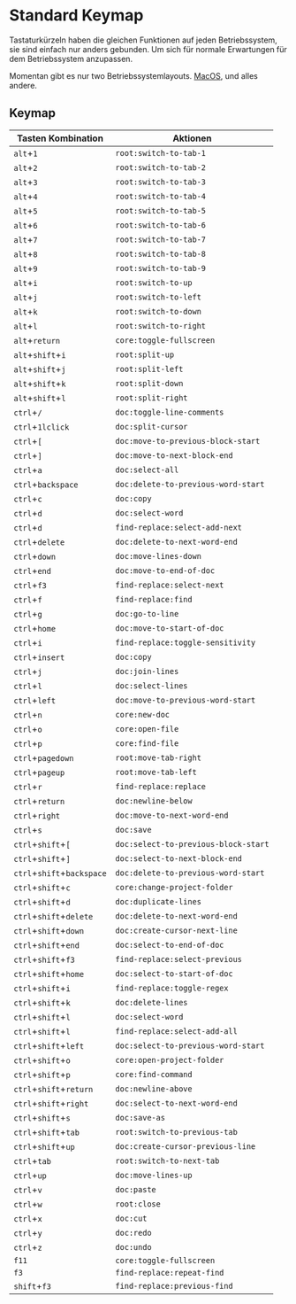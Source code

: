 # Standard Keymap

Tastaturkürzeln haben die gleichen Funktionen auf jeden Betriebssystem, sie sind einfach nur anders gebunden.
Um sich für normale Erwartungen für dem Betriebssystem anzupassen.

Momentan gibt es nur two Betriebssystemlayouts. [MacOS](/en/documentation/keymap-macos), und alles andere.

## Keymap

|Tasten Kombination|Aktionen|
|---------------|-------|
|`alt`+`1`|`root:switch-to-tab-1`|
|`alt`+`2`|`root:switch-to-tab-2`|
|`alt`+`3`|`root:switch-to-tab-3`|
|`alt`+`4`|`root:switch-to-tab-4`|
|`alt`+`5`|`root:switch-to-tab-5`|
|`alt`+`6`|`root:switch-to-tab-6`|
|`alt`+`7`|`root:switch-to-tab-7`|
|`alt`+`8`|`root:switch-to-tab-8`|
|`alt`+`9`|`root:switch-to-tab-9`|
|`alt`+`i`|`root:switch-to-up`|
|`alt`+`j`|`root:switch-to-left`|
|`alt`+`k`|`root:switch-to-down`|
|`alt`+`l`|`root:switch-to-right`|
|`alt`+`return`|`core:toggle-fullscreen`|
|`alt`+`shift`+`i`|`root:split-up`|
|`alt`+`shift`+`j`|`root:split-left`|
|`alt`+`shift`+`k`|`root:split-down`|
|`alt`+`shift`+`l`|`root:split-right`|
|`ctrl`+`/`|`doc:toggle-line-comments`|
|`ctrl`+`1lclick`|`doc:split-cursor`|
|`ctrl`+`[`|`doc:move-to-previous-block-start`|
|`ctrl`+`]`|`doc:move-to-next-block-end`|
|`ctrl`+`a`|`doc:select-all`|
|`ctrl`+`backspace`|`doc:delete-to-previous-word-start`|
|`ctrl`+`c`|`doc:copy`|
|`ctrl`+`d`|` doc:select-word `|
|`ctrl`+`d`|`find-replace:select-add-next`|
|`ctrl`+`delete`|`doc:delete-to-next-word-end`|
|`ctrl`+`down`|`doc:move-lines-down`|
|`ctrl`+`end`|`doc:move-to-end-of-doc`|
|`ctrl`+`f3`|`find-replace:select-next`|
|`ctrl`+`f`|`find-replace:find`|
|`ctrl`+`g`|`doc:go-to-line`|
|`ctrl`+`home`|`doc:move-to-start-of-doc`|
|`ctrl`+`i`|`find-replace:toggle-sensitivity`|
|`ctrl`+`insert`|`doc:copy`|
|`ctrl`+`j`|`doc:join-lines`|
|`ctrl`+`l`|`doc:select-lines`|
|`ctrl`+`left`|`doc:move-to-previous-word-start`|
|`ctrl`+`n`|`core:new-doc`|
|`ctrl`+`o`|`core:open-file`|
|`ctrl`+`p`|`core:find-file`|
|`ctrl`+`pagedown`|`root:move-tab-right`|
|`ctrl`+`pageup`|`root:move-tab-left`|
|`ctrl`+`r`|`find-replace:replace`|
|`ctrl`+`return`|`doc:newline-below`|
|`ctrl`+`right`|`doc:move-to-next-word-end`|
|`ctrl`+`s`|`doc:save`|
|`ctrl`+`shift`+`[`|`doc:select-to-previous-block-start`|
|`ctrl`+`shift`+`]`|`doc:select-to-next-block-end`|
|`ctrl`+`shift`+`backspace`|`doc:delete-to-previous-word-start`|
|`ctrl`+`shift`+`c`|`core:change-project-folder`|
|`ctrl`+`shift`+`d`|`doc:duplicate-lines`|
|`ctrl`+`shift`+`delete`|`doc:delete-to-next-word-end`|
|`ctrl`+`shift`+`down`|`doc:create-cursor-next-line`|
|`ctrl`+`shift`+`end`|`doc:select-to-end-of-doc`|
|`ctrl`+`shift`+`f3`|`find-replace:select-previous`|
|`ctrl`+`shift`+`home`|`doc:select-to-start-of-doc`|
|`ctrl`+`shift`+`i`|`find-replace:toggle-regex`|
|`ctrl`+`shift`+`k`|`doc:delete-lines`|
|`ctrl`+`shift`+`l`|` doc:select-word `|
|`ctrl`+`shift`+`l`|`find-replace:select-add-all`|
|`ctrl`+`shift`+`left`|`doc:select-to-previous-word-start`|
|`ctrl`+`shift`+`o`|`core:open-project-folder`|
|`ctrl`+`shift`+`p`|`core:find-command`|
|`ctrl`+`shift`+`return`|`doc:newline-above`|
|`ctrl`+`shift`+`right`|`doc:select-to-next-word-end`|
|`ctrl`+`shift`+`s`|`doc:save-as`|
|`ctrl`+`shift`+`tab`|`root:switch-to-previous-tab`|
|`ctrl`+`shift`+`up`|`doc:create-cursor-previous-line`|
|`ctrl`+`tab`|`root:switch-to-next-tab`|
|`ctrl`+`up`|`doc:move-lines-up`|
|`ctrl`+`v`|`doc:paste`|
|`ctrl`+`w`|`root:close`|
|`ctrl`+`x`|`doc:cut`|
|`ctrl`+`y`|`doc:redo`|
|`ctrl`+`z`|`doc:undo`|
|`f11`|`core:toggle-fullscreen`|
|`f3`|`find-replace:repeat-find`|
|`shift`+`f3`|`find-replace:previous-find`|
